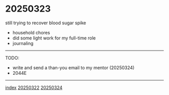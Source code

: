 <head><meta name="viewport" content="width=device-width, initial-scale=1.0, user-scalable=yes" /><meta charset="UTF-8"></head>

# 20250323

still trying to recover blood sugar spike

- household chores
- did some light work for my full-time role
- journaling

---

TODO:

- write and send a than-you email to my mentor (20250324)
- 2044E

---

[index](../../index.html)
[20250322](20250322.html)
[20250324](20250324.html)
